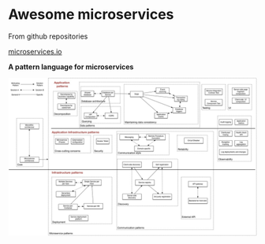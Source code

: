 # Awesome microservices

From github repositories

[microservices.io](http://microservices.io/)

**A pattern language for microservices**

![Microservice Pattern Language](MicroservicePatternLanguage.jpg)
